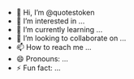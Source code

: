 - 👋 Hi, I’m @quotestoken
- 👀 I’m interested in ...
- 🌱 I’m currently learning ...
- 💞️ I’m looking to collaborate on ...
- 📫 How to reach me ...
- 😄 Pronouns: ...
- ⚡ Fun fact: ...

<!---
quotestoken/quotestoken is a ✨ special ✨ repository because its `README.md` (this file) appears on your GitHub profile.
You can click the Preview link to take a look at your changes.
--->
